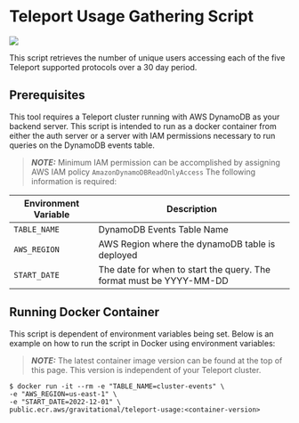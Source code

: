 # Teleport Usage Gathering Script
<a href="https://gallery.ecr.aws/gravitational/teleport-usage">
<img src="https://img.shields.io/github/v/release/gravitational/teleport?sort=semver&label=Container Image&color=621FFF" />
</a>


This script retrieves the number of unique users accessing each of the five
Teleport supported protocols over a 30 day period.

## Prerequisites

This tool requires a Teleport cluster running with AWS DynamoDB as your backend
server. This script is intended to run as a docker container from either the
auth server or a server with IAM permissions necessary to run queries on the
DynamoDB events table.

> **_NOTE:_** Minimum IAM permission can be accomplished by assigning AWS IAM
> policy `AmazonDynamoDBReadOnlyAccess`
The following information is required:

| Environment Variable | Description                                                         |
| ---------------------|---------------------------------------------------------------------|
| `TABLE_NAME`         | DynamoDB Events Table Name                                          |
| `AWS_REGION`         | AWS Region where the dynamoDB table is deployed                     |
| `START_DATE`         | The date for when to start the query. The format must be YYYY-MM-DD |

## Running Docker Container

This script is dependent of environment variables being set. Below is an example on how to run the script in Docker using environment variables:

> **_NOTE:_** The latest container image version can be found at the top of this page. This version is independent of your Teleport cluster.

```console
$ docker run -it --rm -e "TABLE_NAME=cluster-events" \
-e "AWS_REGION=us-east-1" \
-e "START_DATE=2022-12-01" \ 
public.ecr.aws/gravitational/teleport-usage:<container-version>
```
